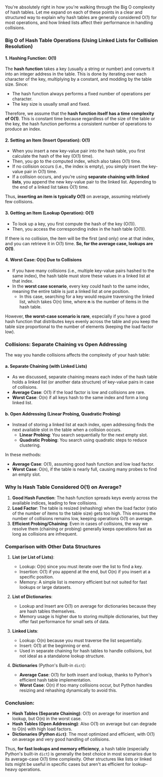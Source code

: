 You're absolutely right in how you're walking through the Big O complexity of hash tables. Let me expand on each of these points in a clear and structured way to explain why hash tables are generally considered O(1) for most operations, and how linked lists affect their performance in handling collisions.

### Big O of Hash Table Operations (Using Linked Lists for Collision Resolution)

#### 1. **Hashing Function: O(1)**
The **hash function** takes a key (usually a string or number) and converts it into an integer address in the table. This is done by iterating over each character of the key, multiplying by a constant, and modding by the table size. Since:
   - The hash function always performs a fixed number of operations per character.
   - The key size is usually small and fixed.
   
Therefore, we assume that the **hash function itself has a time complexity of O(1)**. This is constant time because regardless of the size of the table or the key, the hash function performs a consistent number of operations to produce an index.

#### 2. **Setting an Item (Insert Operation): O(1)**
- When you insert a new key-value pair into the hash table, you first calculate the hash of the key (O(1) time).
- Then, you go to the computed index, which also takes O(1) time.
- If no collision occurs (i.e., the index is empty), you simply insert the key-value pair in O(1) time.
- If a collision occurs, and you’re using **separate chaining with linked lists**, you append the new key-value pair to the linked list. Appending to the end of a linked list takes O(1) time.

Thus, **inserting an item is typically O(1)** on average, assuming relatively few collisions.

#### 3. **Getting an Item (Lookup Operation): O(1)**
- To look up a key, you first compute the hash of the key (O(1)).
- Then, you access the corresponding index in the hash table (O(1)).
  
If there is no collision, the item will be the first (and only) one at that index, and you can retrieve it in O(1) time. **So, for the average case, lookups are O(1)**.

#### 4. **Worst Case: O(n) Due to Collisions**
- If you have many collisions (i.e., multiple key-value pairs hashed to the same index), the hash table must store these values in a linked list at that index.
- In the **worst case scenario**, every key could hash to the same index, meaning the entire table is just a linked list at one position. 
  - In this case, searching for a key would require traversing the linked list, which takes O(n) time, where **n** is the number of items in the hash table.
  
However, **the worst-case scenario is rare**, especially if you have a good hash function that distributes keys evenly across the table and you keep the table size proportional to the number of elements (keeping the load factor low).

### Collisions: Separate Chaining vs Open Addressing
The way you handle collisions affects the complexity of your hash table:

#### a. **Separate Chaining (with Linked Lists)**
- As we discussed, separate chaining means each index of the hash table holds a linked list (or another data structure) of key-value pairs in case of collisions.
- **Average Case**: O(1) if the load factor is low and collisions are rare.
- **Worst Case**: O(n) if all keys hash to the same index and form a long linked list.

#### b. **Open Addressing (Linear Probing, Quadratic Probing)**
- Instead of storing a linked list at each index, open addressing finds the next available slot in the table when a collision occurs.
  - **Linear Probing**: You search sequentially for the next empty slot.
  - **Quadratic Probing**: You search using quadratic steps to reduce clustering.
  
In these methods:
- **Average Case**: O(1), assuming good hash function and low load factor.
- **Worst Case**: O(n), if the table is nearly full, causing many probes to find an empty slot.

### Why Is Hash Table Considered O(1) on Average?

1. **Good Hash Function**: The hash function spreads keys evenly across the available indices, leading to few collisions.
2. **Load Factor**: The table is resized (rehashing) when the load factor (ratio of the number of items to the table size) gets too high. This ensures the number of collisions remains low, keeping operations O(1) on average.
3. **Efficient Probing/Chaining**: Even in cases of collisions, the way we resolve them (chaining or probing) generally keeps operations fast as long as collisions are infrequent.

### Comparison with Other Data Structures

1. **List (or List of Lists)**:
   - Lookup: O(n) since you must iterate over the list to find a key.
   - Insertion: O(1) if you append at the end, but O(n) if you insert at a specific position.
   - Memory: A simple list is memory efficient but not suited for fast lookups or large datasets.

2. **List of Dictionaries**:
   - Lookup and Insert are O(1) on average for dictionaries because they are hash tables themselves.
   - Memory usage is higher due to storing multiple dictionaries, but they offer fast performance for small sets of data.

3. **Linked Lists**:
   - Lookup: O(n) because you must traverse the list sequentially.
   - Insert: O(1) at the beginning or end.
   - Used in separate chaining for hash tables to handle collisions, but not ideal as a standalone lookup structure.

4. **Dictionaries** (Python's Built-in `dict`):
   - **Average Case**: O(1) for both insert and lookup, thanks to Python's efficient hash table implementation.
   - **Worst Case**: O(n) if too many collisions occur, but Python handles resizing and rehashing dynamically to avoid this.

### Conclusion:
- **Hash Tables (Separate Chaining)**: O(1) on average for insertion and lookup, but O(n) in the worst case.
- **Hash Tables (Open Addressing)**: Also O(1) on average but can degrade to O(n) with high load factors.
- **Dictionaries (Python `dict`)**: The most optimized and efficient, with O(1) on average and very good handling of collisions.

Thus, **for fast lookups and memory efficiency**, a hash table (especially Python's built-in `dict`) is generally the best choice in most scenarios due to its average-case O(1) time complexity. Other structures like lists or linked lists might be useful in specific cases but aren't as efficient for lookup-heavy operations.